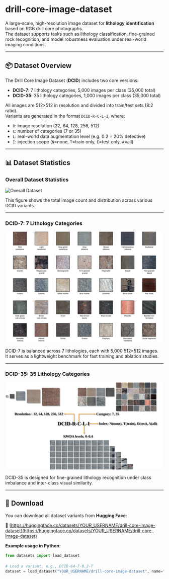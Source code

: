 # drill-core-image-dataset

A large-scale, high-resolution image dataset for **lithology identification** based on RGB drill core photographs.  
The dataset supports tasks such as lithology classification, fine-grained rock recognition, and model robustness evaluation under real-world imaging conditions.

---

## 📦 Dataset Overview

The Drill Core Image Dataset (**DCID**) includes two core versions:

- **DCID-7**: 7 lithology categories, 5,000 images per class (35,000 total)
- **DCID-35**: 35 lithology categories, 1,000 images per class (35,000 total)

All images are 512×512 in resolution and divided into train/test sets (8:2 ratio).  
Variants are generated in the format `DCID-R-C-L-I`, where:

- `R`: image resolution (32, 64, 128, 256, 512)
- `C`: number of categories (7 or 35)
- `L`: real-world data augmentation level (e.g. 0.2 = 20% defective)
- `I`: injection scope (`N`=none, `T`=train only, `E`=test only, `A`=all)

---

## 📊 Dataset Statistics

### Overall Dataset Statistics

![Overall Dataset](./Fig3.svg)

This figure shows the total image count and distribution across various DCID variants.

---

### DCID-7: 7 Lithology Categories

![DCID-7 Overview](./Fig4.svg)

DCID-7 is balanced across 7 lithologies, each with 5,000 512×512 images.  
It serves as a lightweight benchmark for fast training and ablation studies.

---

### DCID-35: 35 Lithology Categories

![DCID-35 Overview](./Fig5.svg)

DCID-35 is designed for fine-grained lithology recognition under class imbalance and inter-class visual similarity.

---

## 🚀 Download

You can download all dataset variants from **Hugging Face**:

🔗 [https://huggingface.co/datasets/YOUR_USERNAME/drill-core-image-dataset](https://huggingface.co/datasets/YOUR_USERNAME/drill-core-image-dataset)

**Example usage in Python:**

```python
from datasets import load_dataset

# Load a variant, e.g., DCID-64-7-0.2-T
dataset = load_dataset("YOUR_USERNAME/drill-core-image-dataset", name="DCID-64-7-0.2-T")
